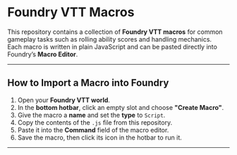 # Foundry VTT Macros

This repository contains a collection of **Foundry VTT macros** for common gameplay tasks such as rolling ability scores and handling mechanics.  
Each macro is written in plain JavaScript and can be pasted directly into Foundry’s **Macro Editor**.

---

## How to Import a Macro into Foundry

1. Open your **Foundry VTT world**.
2. In the **bottom hotbar**, click an empty slot and choose **"Create Macro"**.
3. Give the macro a **name** and set the **type** to `Script`.
4. Copy the contents of the `.js` file from this repository.
5. Paste it into the **Command** field of the macro editor.
6. Save the macro, then click its icon in the hotbar to run it.

---
